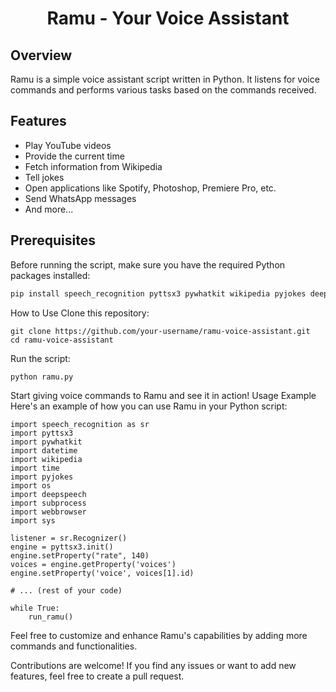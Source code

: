 <h1 align="center">Ramu - Your Voice Assistant</h1>

## Overview

Ramu is a simple voice assistant script written in Python. It listens for voice commands and performs various tasks based on the commands received.

## Features

- Play YouTube videos
- Provide the current time
- Fetch information from Wikipedia
- Tell jokes
- Open applications like Spotify, Photoshop, Premiere Pro, etc.
- Send WhatsApp messages
- And more...

## Prerequisites

Before running the script, make sure you have the required Python packages installed:

```bash
pip install speech_recognition pyttsx3 pywhatkit wikipedia pyjokes deepspeech webbrowser
```
How to Use
Clone this repository:
```
git clone https://github.com/your-username/ramu-voice-assistant.git
cd ramu-voice-assistant
```
Run the script:
```
python ramu.py
```
Start giving voice commands to Ramu and see it in action!
Usage Example
Here's an example of how you can use Ramu in your Python script:
```
import speech_recognition as sr
import pyttsx3
import pywhatkit
import datetime
import wikipedia
import time
import pyjokes
import os
import deepspeech
import subprocess
import webbrowser
import sys

listener = sr.Recognizer()
engine = pyttsx3.init()
engine.setProperty("rate", 140)
voices = engine.getProperty('voices')
engine.setProperty('voice', voices[1].id)

# ... (rest of your code)

while True:
    run_ramu()
```
Feel free to customize and enhance Ramu's capabilities by adding more commands and functionalities.

Contributions are welcome! If you find any issues or want to add new features, feel free to create a pull request.
